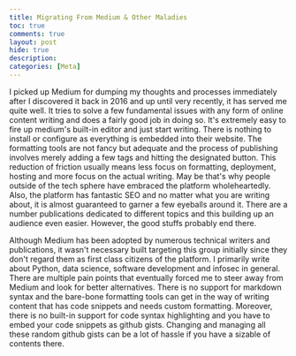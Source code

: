 ```yaml
---
title: Migrating From Medium & Other Maladies
toc: true
comments: true
layout: post
hide: true
description:
categories: [Meta]
---
```


I picked up Medium for dumping my thoughts and processes immediately after I discovered it back in 2016 and up until very recently, it has served me quite well. It tries to solve a few fundamental issues with any form of online content writing and does a fairly good job in doing so. It's extremely easy to fire up medium's built-in editor and just start writing. There is nothing to install or configure as everything is embedded into their website. The formatting tools are not fancy but adequate and the process of publishing involves merely adding a few tags and hitting the designated button. This reduction of friction usually means less focus on formatting, deployment, hosting and more focus on the actual writing. May be that's why people outside of the tech sphere have embraced the platform wholeheartedly. Also, the platform has fantastic SEO and no matter what you are writing about, it is almost guaranteed to garner a few eyeballs around it. There are a number publications dedicated to different topics and this building up an audience even easier. However, the good stuffs probably end there.


Although Medium has been adopted by numerous technical writers and publications, it wasn't necessary built targeting this group initially since they don't regard them as first class citizens of the platform. I primarily write about Python, data science, software development and infosec in general. There are multiple pain points that eventually forced me to steer away from Medium and look for better alternatives. There is no support for markdown syntax and the bare-bone formatting tools can get in the way of writing content that has code snippets and needs custom formatting. Moreover, there is no built-in support for code syntax highlighting and you have to embed your code snippets as github gists. Changing and managing all these random github gists can be a lot of hassle if you have a sizable of contents there.
